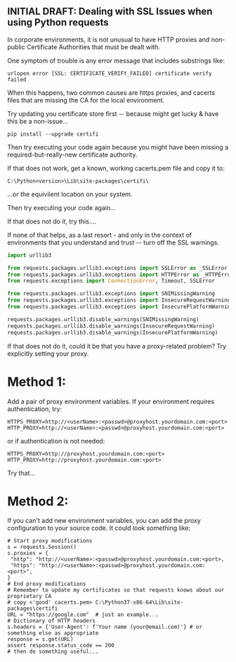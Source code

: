 ## INITIAL DRAFT: Dealing with SSL Issues when using Python requests  

In corporate environments, it is not unusual to have HTTP proxies and non-public Certificate Authorities that must be dealt with.  

One symptom of trouble is any error message that includes substrings like:  
```
urlopen error [SSL: CERTIFICATE_VERIFY_FAILED] certificate verify failed
```

When this happens, two common causes are https proxies, and cacerts files that are missing the CA for the local environment.  

Try updating you certificate store first -- because might get lucky & have this be a non-issue...  
```
pip install --upgrade certifi  
```

Then try executing your code again because you might have been missing a required-but-really-new certificate authority.  

If that does not work, get a known, working cacerts.pem file and copy it to:  
```
C:\Python<version>\Lib\site-packages\certifi\  
```
...or the equivilent location on your system.  

Then try executing your code again...  

If that does not do it, try this....

If none of that helps, as a last resort - and only in the context of environments that you understand and trust -- turn off the SSL warnings.

```python
import urllib3 

from requests.packages.urllib3.exceptions import SSLError as _SSLError
from requests.packages.urllib3.exceptions import HTTPError as _HTTPError
from requests.exceptions import ConnectionError, Timeout, SSLError

from requests.packages.urllib3.exceptions import SNIMissingWarning
from requests.packages.urllib3.exceptions import InsecureRequestWarning
from requests.packages.urllib3.exceptions import InsecurePlatformWarning

requests.packages.urllib3.disable_warnings(SNIMissingWarning)
requests.packages.urllib3.disable_warnings(InsecureRequestWarning)
requests.packages.urllib3.disable_warnings(InsecurePlatformWarning)
```

If that does not do it, could it be that you have a proxy-related problem?  Try explicitly setting your proxy.  

# Method 1:  
Add a pair of proxy environment variables.  If your environment requires authentication, try:  
```
HTTPS_PROXY=http://<userName>:<passwd>@proxyhost.yourdomain.com:<port>
HTTP_PROXY=http://<userName>:<passwd>@proxyhost.yourdomain.com:<port>
```

or if authentication is not needed:  
```
HTTPS_PROXY=http://proxyhost.yourdomain.com:<port>
HTTP_PROXY=http://proxyhost.yourdomain.com:<port>
```

Try that...  

# Method 2:  
If you can't add new environment variables, you can add the proxy configuration to your source code.  It could look something like:  
```
# Start proxy modifications
s = requests.Session()
s.proxies = {
 "http": "http://<userName>:<passwd>@proxyhost.yourdomain.com:<port>,
 "https": "http://<userName>:<passwd>@proxyhost.yourdomain.com:<port>",
}
# End proxy modifications
# Remember to update my certificates so that requests knows about our proprietary CA
# copy <'good' cacerts.pem> C:\Python37-x86-64\Lib\site-packages\certifi
URL = "https://google.com"  # just an example...
# Dictionary of HTTP headers
s.headers = {'User-Agent': f'Your name (your@email.com)'} # or something else as appropriate
response = s.get(URL)
assert response.status_code == 200
# then do something useful...
```

